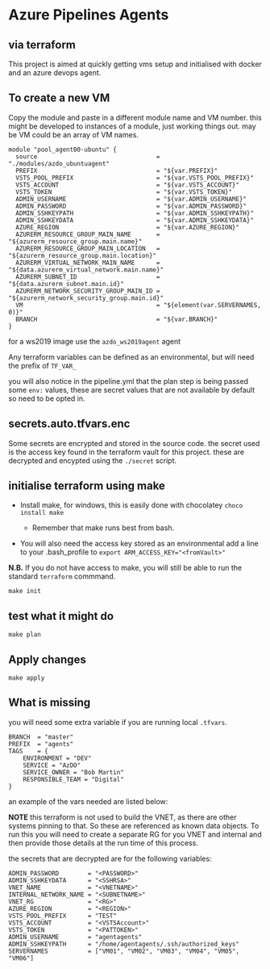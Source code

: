 # Azure Pipelines Agents

## via terraform

This project is aimed at quickly getting vms setup and initialised with docker and an azure devops agent.

## To create a new VM

Copy the module and paste in a different module name and VM number. this might be developed to instances of a module, just working things out. may be VM could be an array of VM names.

```shell
module "pool_agent00-ubuntu" {
  source                                 = "./modules/azdo_ubuntuagent"
  PREFIX                                 = "${var.PREFIX}"
  VSTS_POOL_PREFIX                       = "${var.VSTS_POOL_PREFIX}"
  VSTS_ACCOUNT                           = "${var.VSTS_ACCOUNT}"
  VSTS_TOKEN                             = "${var.VSTS_TOKEN}"
  ADMIN_USERNAME                         = "${var.ADMIN_USERNAME}"
  ADMIN_PASSWORD                         = "${var.ADMIN_PASSWORD}"
  ADMIN_SSHKEYPATH                       = "${var.ADMIN_SSHKEYPATH}"
  ADMIN_SSHKEYDATA                       = "${var.ADMIN_SSHKEYDATA}"
  AZURE_REGION                           = "${var.AZURE_REGION}"
  AZURERM_RESOURCE_GROUP_MAIN_NAME       = "${azurerm_resource_group.main.name}"
  AZURERM_RESOURCE_GROUP_MAIN_LOCATION   = "${azurerm_resource_group.main.location}"
  AZURERM_VIRTUAL_NETWORK_MAIN_NAME      = "${data.azurerm_virtual_network.main.name}"
  AZURERM_SUBNET_ID                      = "${data.azurerm_subnet.main.id}"
  AZURERM_NETWORK_SECURITY_GROUP_MAIN_ID = "${azurerm_network_security_group.main.id}"
  VM                                     = "${element(var.SERVERNAMES, 0)}"
  BRANCH                                 = "${var.BRANCH}"
}
```

for a ws2019 image use the `azdo_ws2019agent` agent

Any  terraform variables can be defined as an environmental, but will need the prefix of `TF_VAR_`

you will also notice in the pipeline.yml that the plan step is being passed some `env:` values, these are secret values that are not available by default so need to be opted in.

## secrets.auto.tfvars.enc

Some secrets are encrypted and stored in the source code. the secret used is the access key found in the terraform vault for this project. these are decrypted and encypted using the `./secret` script.

## initialise terraform using make

- Install make, for windows, this is easily done with chocolatey `choco install make`
  - Remember that make runs best from bash.

- You will also need the access key stored as an environmental add a line to your .bash_profile to `export ARM_ACCESS_KEY="<fromVault>"`

**N.B.** If you do not have access to make, you will still be able to run the standard `terraform` commmand.

```shell
make init
```

## test what it might do

```shell
make plan
```

## Apply changes

```shell
make apply
```

## What is missing

you will need some extra variable if you are running local `.tfvars`.

```shell
BRANCH  = "master"
PREFIX  = "agents"
TAGS    = {
    ENVIRONMENT = "DEV"
    SERVICE = "AzDO"
    SERVICE_OWNER = "Bob Martin"
    RESPONSIBLE_TEAM = "Digital"
}
```

an example of the vars needed are listed below:

**NOTE** this terraform is not used to build the VNET, as there are other systems pinning to that. So these are referenced as known data objects. To run this you will need to create a separate RG for you VNET and internal and then provide those details at the run time of this process.

the secrets that are decrypted are for the following variables:

```shell
ADMIN_PASSWORD        = "<PASSWORD>"
ADMIN_SSHKEYDATA      = "<SSHRSA>"
VNET_NAME             = "<VNETNAME>"
INTERNAL_NETWORK_NAME = "<SUBNETNAME>"
VNET_RG               = "<RG>"
AZURE_REGION          = "<REGION>"
VSTS_POOL_PREFIX      = "TEST"
VSTS_ACCOUNT          = "<VSTSAccount>"
VSTS_TOKEN            = "<PATTOKEN>"
ADMIN_USERNAME        = "agentagents"
ADMIN_SSHKEYPATH      = "/home/agentagents/.ssh/authorized_keys"
SERVERNAMES           = ["VM01", "VM02", "VM03", "VM04", "VM05", "VM06"]
```
